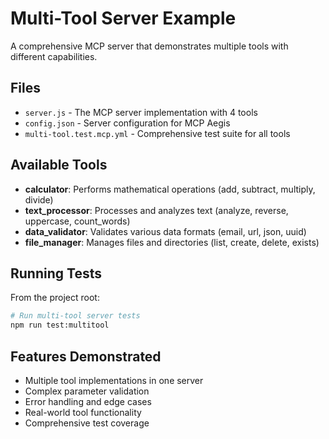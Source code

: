 # Multi-Tool Server Example

A comprehensive MCP server that demonstrates multiple tools with different capabilities.

## Files

- `server.js` - The MCP server implementation with 4 tools
- `config.json` - Server configuration for MCP Aegis  
- `multi-tool.test.mcp.yml` - Comprehensive test suite for all tools

## Available Tools

- **calculator**: Performs mathematical operations (add, subtract, multiply, divide)
- **text_processor**: Processes and analyzes text (analyze, reverse, uppercase, count_words)
- **data_validator**: Validates various data formats (email, url, json, uuid)
- **file_manager**: Manages files and directories (list, create, delete, exists)

## Running Tests

From the project root:

```bash
# Run multi-tool server tests
npm run test:multitool
```

## Features Demonstrated

- Multiple tool implementations in one server
- Complex parameter validation
- Error handling and edge cases
- Real-world tool functionality
- Comprehensive test coverage
